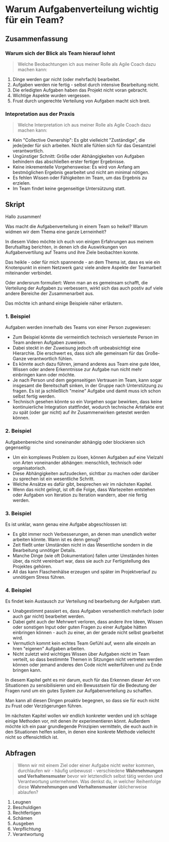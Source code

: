 # Warum Aufgabenverteilung wichtig für ein Team?

## Zusammenfassung

### Warum sich der Blick als Team hierauf lohnt

> Welche Beobachtungen ich aus meiner Rolle als Agile Coach dazu machen kann:

1. Dinge werden gar nicht (oder mehrfach) bearbeitet.
2. Aufgaben werden nie fertig - selbst durch intensive Bearbeitung nicht.
3. Die erledigten Aufgaben haben das Projekt nicht voran gebracht.
4. Wichtige Aspekte wurden vergessen.
5. Frust durch ungerechte Verteilung von Aufgaben macht sich breit.

### Intepretation aus der Praxis

> Welche Interpretation ich aus meiner Rolle als Agile Coach dazu machen kann:

- Kein "Collective Ownership": Es gibt vielleicht "Zuständige", die jede/jeder für sich arbeiten. Nicht alle fühlen sich für das Gesamtziel verantwortlich.
- Ungünstiger Schnitt: Größe oder Abhängigkeiten von Aufgaben behindern das abschließen erster fertiger Ergebnisse.
- Keine inkrementelle Vorgehensweise: Es wird von Anfang am bestmöglichen Ergebnis gearbeitet und nicht am minimal nötigen.
- Es fehlen Wissen oder Fähigkeiten im Team, um das Ergebnis zu erzielen.
- Im Team findet keine gegenseitige Untersützung statt.

## Skript

Hallo zusammen!

Was macht die Aufgabenverteilung in einem Team so heikel? Warum widmen wir dem Thema eine ganze Lerneinheit?

In diesem Video möchte ich euch von einigen Erfahrungen aus meinem Berufsalltag berichten, in denen ich die Auswirkungen von Aufgabenvertilung auf Teams und ihre Ziele beobachten konnte.

Das heikle - oder für mich spannende - an dem Thema ist, dass es wie ein Knotenpunkt in einem Netzwerk ganz viele andere Aspekte der Teamarbeit miteinander verbindet.

Oder andersrum formuliert: Wenn man an es gemeinsam schafft, die Verteilung der Aufgaben zu verbessern, wirkt sich das auch postiv auf viele andere Bereiche der Zusammenarbeit aus.

Das möchte ich anhand einige Beispiele näher erläutern.

### 1. Beispiel

Aufgaben werden innerhalb des Teams von einer Person zugewiesen:

  - Zum Beispiel könnte die vermeintlich technisch versierteste Person im Team anderen Aufgaben zuweisen.
  - Dabei steckt in der Zuweisung jedoch oft unbeabsichtigt eine Hierarchie. Die erschwert es, dass sich alle gemeinsam für das Große-Ganze verantwortlich fühlen.
  - Es könnte auch dazu führen, jemand anderes aus Team eine gute Idee, Wissen oder andere Erkenntnisse zur Aufgabe nun nicht mehr einbringen kann oder möchte.
  - Je nach Person und dem gegenseitigen Vertrauen im Team, kann sogar insgesamt die Bereitschaft sinken, in der Gruppe nach Unterstützung zu fragen. Es ist ja schließlich "meine" Aufgabe und damit muss ich schon selbst fertig werden.
  - Technisch gesehen könnte so ein Vorgehen sogar bewirken, dass keine kontinuierliche Integration stattfindet, wodurch technische Artefakte erst zu spät (oder gar nicht) auf ihr Zusammenwirken getestet werden können.

### 2. Beispiel

Aufgabenbereiche sind voneinander abhängig oder blockieren sich gegenseitig:

  - Um ein komplexes Problem zu lösen, können Aufgaben auf eine Vielzahl von Arten voneinander abhängen: menschlich, technisch oder organisatorisch.
  - Diese Abhängigkeiten aufzudecken, sichtbar zu machen oder darüber zu sprechen ist ein wesentliche Schritt.
  - Welche Ansätze es dafür gibt, besprechen wir im nächsten Kapitel.
  - Wenn das nicht gelingt, ist oft die Folge, dass Wartezeiten entstehen oder Aufgaben von Iteration zu Iteration wandern, aber nie fertig werden.

### 3. Beispiel

Es ist unklar, wann genau eine Aufgabe abgeschlossen ist:

  - Es gibt immer noch Verbesserungen, an denen man unendlich weiter arbeiten könnte. Wann ist es denn genug?
  - Zeit fließt unter Umständen nicht in das Wesentliche sondern in die Bearbeitung unnötiger Details.
  - Manche Dinge (wie oft Dokumentation) fallen unter Umständen hinten über, da nicht vereinbart war, dass sie auch zur Fertigstellung des Projektes gehören.
  - All das kann Flaschenhälse erzeugen und später im Projektverlauf zu unnötigem Stress führen.

### 4. Beispiel

Es findet kein Austausch zur Verteilung nd bearbeitung der Aufgaben statt.

  - Unabgestimmt passiert es, dass Aufgaben versehentlich mehrfach (oder auch gar nicht) bearbeitet werden.
  - Dabei geht auch der Mehrwert verloren, dass andere ihre Ideen, Wissen oder sonstigen Input oder guten Fragen zu einer Aufgabe hätten einbringen können - auch zu einer, an der gerade nicht selbst gearbeitet wird.
  - Vermutlich kommt kein echtes Team Gefühl auf, wenn alle einzeln an hren "eigenen" Aufgaben arbeiten.
  - Nicht zuletzt wird wichtiges Wissen über Aufgaben nicht im Team verteilt, so dass bestimmte Themen in Sitzungen nicht vertreten werden können oder jemand anderes den Code nicht weiterführen und zu Ende bringen kann.

In diesem Kapitel geht es mir darum, euch für das Erkennen dieser Art von Situationen zu sensibilisieren und ein Bewusstsein für die Bedeutung der Fragen rund um ein gutes System zur Aufgabenverteilung zu schaffen.

Man kann all diesen Dingen proaktiv begegnen, so dass sie für euch nicht zu Frust oder Verzögerungen führen.

Im nächsten Kapitel wollen wir endlich konkreter werden und ich schlage einige Methoden vor, mit denen ihr experimentieren könnt. Außerdem möchte ich ein paar grundlegende Prinzipien vermitteln, die euch auch in den Situationen helfen sollen, in denen eine konkrete Methode vielleicht nicht so offensichtlich ist.

## Abfragen

> Wenn wir mit einem Ziel oder einer Aufgabe nicht weiter kommen, durchlaufen wir - häufig unbewusst - verschiedene **Wahrnehmungen und Verhaltensmuster** bevor wir letztendlich selbst tätig werden und Verantwortung unternehmen.
> Was denkst du, in welcher Reihenfolge diese **Wahrnehmungen und Verhaltensmuster** üblicherweise ablaufen?

1. Leugnen
2. Beschuldigen
3. Rechtfertigen
4. Schämen
5. Ausgeben
6. Verpflichtung
7. Verantwortung
